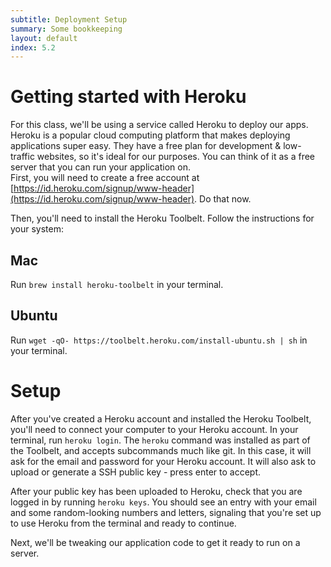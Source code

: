 ```yaml
---
subtitle: Deployment Setup
summary: Some bookkeeping
layout: default
index: 5.2
---
```


# Getting started with Heroku

For this class, we'll be using a service called Heroku to deploy our apps. Heroku is a popular cloud computing platform that makes deploying applications super easy. They have a free plan for development & low-traffic websites, so it's ideal for our purposes. You can think of it as a free server that you can run your application on.  
First, you will need to create a free account at [https://id.heroku.com/signup/www-header](https://id.heroku.com/signup/www-header). Do that now.

Then, you'll need to install the Heroku Toolbelt. Follow the instructions for your system:

## Mac

Run `brew install heroku-toolbelt` in your terminal.

## Ubuntu

Run `wget -qO- https://toolbelt.heroku.com/install-ubuntu.sh | sh` in your terminal.

# Setup

After you've created a Heroku account and installed the Heroku Toolbelt, you'll need to connect your computer to your Heroku account. In your terminal, run `heroku login`. The `heroku` command was installed as part of the Toolbelt, and accepts subcommands much like git. In this case, it will ask for the email and password for your Heroku account. It will also ask to upload or generate a SSH public key - press enter to accept.

After your public key has been uploaded to Heroku, check that you are logged in by running `heroku keys`. You should see an entry with your email and some random-looking numbers and letters, signaling that you're set up to use Heroku from the terminal and ready to continue.

Next, we'll be tweaking our application code to get it ready to run on a server.
